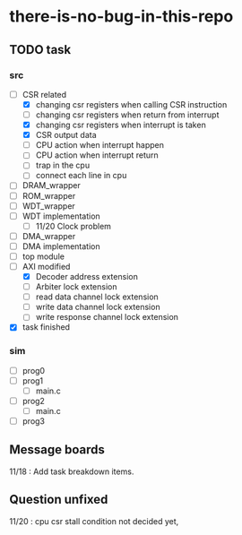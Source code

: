 # there-is-no-bug-in-this-repo

## TODO task

### src

- [ ] CSR related
  - [x] changing csr registers when calling CSR instruction
  - [ ] changing csr registers when return from interrupt
  - [x] changing csr registers when interrupt is taken
  - [x] CSR output data
  - [ ] CPU action when interrupt happen
  - [ ] CPU action when interrupt return
  - [ ] trap in the cpu
  - [ ] connect each line in cpu
- [ ] DRAM_wrapper
- [ ] ROM_wrapper
- [ ] WDT_wrapper
- [ ] WDT implementation
  - [ ] 11/20 Clock problem
- [ ] DMA_wrapper
- [ ] DMA implementation
- [ ] top module
- [ ] AXI modified
  - [x] Decoder address extension
  - [ ] Arbiter lock extension
  - [ ] read data channel lock extension
  - [ ] write data channel lock extension
  - [ ] write response channel lock extension
- [x] task finished

### sim

- [ ] prog0
- [ ] prog1
  - [ ] main.c
- [ ] prog2
  - [ ] main.c
- [ ] prog3

## Message boards

11/18 : Add task breakdown items.

## Question unfixed

11/20 : cpu csr stall condition not decided yet, 

